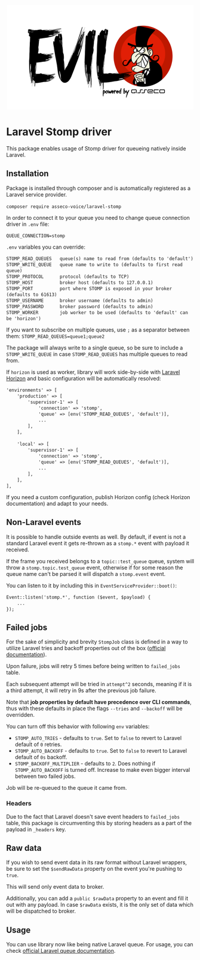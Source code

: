 <p align="center"><a href="https://see.asseco.com" target="_blank"><img src="https://github.com/asseco-voice/art/blob/main/evil_logo.png" width="500"></a></p>

# Laravel Stomp driver

This package enables usage of Stomp driver for queueing natively inside Laravel.

## Installation

Package is installed through composer and is automatically registered
as a Laravel service provider.

``composer require asseco-voice/laravel-stomp``

In order to connect it to your queue you need to change queue
connection driver in ``.env`` file:

```
QUEUE_CONNECTION=stomp
```

``.env`` variables you can override:

```
STOMP_READ_QUEUES   queue(s) name to read from (defaults to 'default')
STOMP_WRITE_QUEUE   queue name to write to (defaults to first read queue)
STOMP_PROTOCOL      protocol (defaults to TCP)
STOMP_HOST          broker host (defaults to 127.0.0.1)
STOMP_PORT          port where STOMP is exposed in your broker (defaults to 61613)
STOMP_USERNAME      broker username (defaults to admin)
STOMP_PASSWORD      broker password (defaults to admin)
STOMP_WORKER        job worker to be used (defaults to 'default' can be 'horizon')
```

If you want to subscribe on multiple queues, use ``;`` as a separator between them: `STOMP_READ_QUEUES=queue1;queue2`

The package will always write to a single queue, so be sure to include a
``STOMP_WRITE_QUEUE`` in case `STOMP_READ_QUEUES` has multiple queues to read from.

If ``horizon`` is used as worker, library will work side-by-side with 
[Laravel Horizon](https://laravel.com/docs/7.x/horizon) and basic configuration will be 
automatically resolved:

```
'environments' => [
    'production' => [
        'supervisor-1' => [
            'connection' => 'stomp',
            'queue' => [env('STOMP_READ_QUEUES', 'default')],
            ...
        ],
    ],

    'local' => [
        'supervisor-1' => [
            'connection' => 'stomp',
            'queue' => [env('STOMP_READ_QUEUES', 'default')],
            ...
        ],
    ],
],
```

If you need a custom configuration, publish Horizon config (check Horizon documentation)
and adapt to your needs. 

## Non-Laravel events

It is possible to handle outside events as well. By default, if event is not a standard Laravel event it 
gets re-thrown as a ``stomp.*`` event with payload it received. 

If the frame you received belongs to a ``topic::test_queue`` queue, system will throw a `stomp.topic.test_queue` event,
otherwise if for some reason the queue name can't be parsed it will dispatch a ``stomp.event`` event. 

You can listen to it by including this in 
``EventServiceProvider::boot()``:

```
Event::listen('stomp.*', function ($event, $payload) {
    ...
});
```

## Failed jobs

For the sake of simplicity and brevity ``StompJob`` class is defined in a way to utilize Laravel tries and
backoff properties out of the box ([official documentation](https://laravel.com/docs/8.x/queues#dealing-with-failed-jobs)). 

Upon failure, jobs will retry 5 times before being written to ``failed_jobs`` table.

Each subsequent attempt will be tried in ``attempt^2`` seconds, meaning if it is a third attempt, it will retry in 9s after 
the previous job failure. 

Note that **job properties by default have precedence over CLI commands**, thus with these defaults in place
the flags ``--tries`` and `--backoff` will be overridden. 

You can turn off this behavior with following ``env`` variables:

- `STOMP_AUTO_TRIES` - defaults to `true`. Set to `false` to revert to Laravel default of `0` retries. 
- `STOMP_AUTO_BACKOFF` - defaults to `true`. Set to `false` to revert to Laravel default of `0s` backoff. 
- `STOMP_BACKOFF_MULTIPLIER` - defaults to `2`. Does nothing if `STOMP_AUTO_BACKOFF` is turned off. Increase to 
make even bigger interval between two failed jobs. 

Job will be re-queued to the queue it came from.

### Headers

Due to the fact that Laravel doesn't save event headers to ``failed_jobs`` table, this package is circumventing this
by storing headers as a part of the payload in ``_headers`` key. 

## Raw data

If you wish to send event data in its raw format without Laravel wrappers, be sure to set 
the ``$sendRawData`` property on the event you're pushing to `true`.

This will send only event data to broker. 

Additionally, you can add a ``public $rawData`` property to an event and fill it out 
with any payload. In case ``$rawData`` exists, it is the only set of data which will 
be dispatched to broker. 

## Usage

You can use library now like being native Laravel queue. 
For usage, you can check 
[official Laravel queue documentation](https://laravel.com/docs/8.x/queues).
